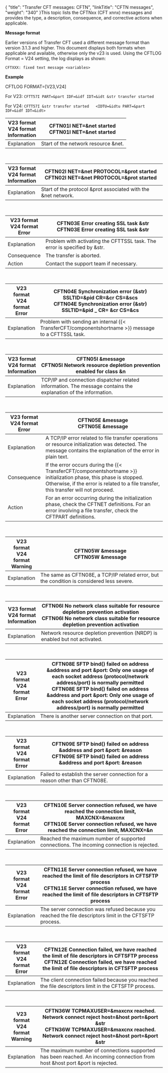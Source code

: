 {
    "title": "Transfer CFT messages: CFTN",
    "linkTitle": "CFTN messages",
    "weight": "340"
}This topic lists the CFTNxx (CFT xnnx) messages and provides the type, a description, consequence, and corrective actions when applicable.

**Message format**

Earlier versions of Transfer CFT used a different message format than version 3.1.3 and higher. This document displays both formats when applicable and available, otherwise only the v23 is used. Using the CFTLOG Format = V24 setting, the log displays as shown:

`CFTXXX: fixed text message <variables>`

**Example**

CFTLOG FORMAT=\[V23,V24\]

For V23: `CFTT57I PART=&part IDF=&idf IDT=&idt &str transfer started`

For V24: `CFTT57I &str transfer started   <IDTU=&idtu PART=&part IDF=&idf IDT=&idt>`


| V23 format<br/> V24 format<br/> Information | <span id="CFTN01I"></span>CFTN01I NET=&amp;net started<br/> CFTN01I NET=&amp;net started |
| --- | --- |
| Explanation | Start of the network resource &amp;net. |


 


| V23 format<br/> V24 format<br/> Information | <span id="CFTN02I"></span>CFTN02I NET=&amp;net PROTOCOL=&amp;prot started<br/> CFTN02I NET=&amp;net PROTOCOL=&amp;prot started |
| --- | --- |
| Explanation | Start of the protocol &amp;prot associated with the &amp;net network. |


 


| V23 format<br/> V24 format<br/> Error | <span id="CFTN03E"></span>CFTN03E Error creating SSL task &amp;str<br/> CFTN03E Error creating SSL task &amp;str |
| --- | --- |
| Explanation | Problem with activating the CFTTSSL task. The error is specified by &amp;str. |
| Consequence | The transfer is aborted. |
| Action | Contact the support team if necessary. |


 


| V23 format<br/> V24 format<br/> Error | <span id="CFTN04E"></span>CFTN04E Synchronization error (&amp;str) SSLTID=&amp;pid CR=&amp;cr CS=&amp;scs<br/> CFTN04E Synchronization error (&amp;str) SSLTID=&amp;pid _ CR= &amp;cr CS=&amp;cs |
| --- | --- |
| Explanation | Problem with sending an internal {{< TransferCFT/componentshortname  >}} message to a CFTTSSL task. |


 


| V23 format<br/> V24 format<br/> Information | <span id="CFTN05I"></span>CFTN05I &amp;message<br/> CFTN05I Network resource depletion prevention enabled for class &amp;n |
| --- | --- |
| Explanation | TCP/IP and connection dispatcher related information. The message contains the explanation of the information.  |


 


| V23 format<br/> V24 format<br/> Error | <span id="CFTN05E"></span>CFTN05E &amp;message<br/> CFTN05E &amp;message |
| --- | --- |
| Explanation | A TCP/IP error related to file transfer operations or resource initialization was detected. The message contains the explanation of the error in plain text. |
| Consequence  | If the error occurs during the {{< TransferCFT/componentshortname  >}} initialization phase, this phase is stopped. Otherwise, if the error is related to a file transfer, this transfer will not proceed.  |
| Action  | For an error occurring during the initialization phase, check the CFTNET definitions. For an error involving a file transfer, check the CFTPART definitions.  |


 


| V23 format<br/> V24 format<br/> Warning | <span id="CFTN05W"></span>CFTN05W &amp;message<br/> CFTN05W &amp;message |
| --- | --- |
| Explanation | The same as CFTN08E, a TCP/IP related error, but the condition is considered less severe. |


 


| V23 format<br/> V24 format<br/> Information | <span id="CFTN05W"></span><span id="CFTN06I"></span>CFTN06I No network class suitable for resource depletion prevention activation<br/> CFTN06I No network class suitable for resource depletion prevention activation |
| --- | --- |
| Explanation | Network resource depletion prevention (NRDP) is enabled but not activated. |


 


| V23 format<br/> V24 format<br/> Error | <span id="CFTN08E"></span>CFTN08E SFTP bind() failed on address &amp;address and port &amp;port: Only one usage of each socket address (protocol/network address/port) is normally permitted<br/> CFTN08E SFTP bind() failed on address &amp;address and port &amp;port: Only one usage of each socket address (protocol/network address/port) is normally permitted |
| --- | --- |
| Explanation | There is another server connection on that port.  |


 


| V23 format<br/> V24 format<br/> Error | <span id="CFTN09E"></span>CFTN09E SFTP bind() failed on address &amp;address and port &amp;port: &amp;reason<br/> CFTN09E SFTP bind() failed on address &amp;address and port &amp;port: &amp;reason |
| --- | --- |
| Explanation | Failed to establish the server connection for a reason other than CFTN08E.  |


 


| V23 format<br/> V24 format<br/> Error  | <span id="CFTN10E"></span>CFTN10E Server connection refused, we have reached the connection limit, MAXCNX=&amp;maxcnx<br/> CFTN10E Server connection refused, we have reached the connection limit, MAXCNX=&amp;n |
| --- | --- |
| Explanation  | Reached the maximum number of supported connections. The incoming connection is rejected.  |


 


| V23 format<br/> V24 format<br/> Error  | CFTN11E Server connection refused, we have reached the limit of file descriptors in CFTSFTP process<br/> CFTN11E Server connection refused, we have reached the limit of file descriptors in CFTSFTP process |
| --- | --- |
| Explanation  | The server connection was refused because you reached the file descriptors limit in the CFTSFTP process.  |


 


| V23 format<br/> V24 format<br/> Error  | CFTN12E Connection failed, we have reached the limit of file descriptors in CFTSFTP process<br/> CFTN12E Connection failed, we have reached the limit of file descriptors in CFTSFTP process |
| --- | --- |
| Explanation  | The client connection failed because you reached the file descriptors limit in the CFTSFTP process.  |


 


| V23 format<br/> V24 format<br/> Warning | <span id="CFTN36W"></span>CFTN36W TCPMAXUSER=&amp;maxcnx reached. Network connect reject host=&amp;host port=&amp;port &amp;str<br/> CFTN36W TCPMAXUSER=&amp;maxcnx reached. Network connect reject host=&amp;host port=&amp;port &amp;str |
| --- | --- |
| Explanation | The maximum number of connections supported has been reached. An incoming connection from host &amp;host port &amp;port is rejected. |

